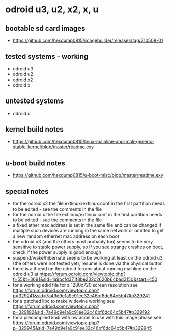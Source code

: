 # odroid u3, u2, x2, x, u

## bootable sd card images

- https://github.com/hexdump0815/imagebuilder/releases/tag/210508-01

## tested systems - working

- odroid u3
- odroid u2
- odroid x2
- odroid x

## untested systems

- odroid u

## kernel build notes

- https://github.com/hexdump0815/linux-mainline-and-mali-generic-stable-kernel/blob/master/readme.exy

## u-boot build notes

- https://github.com/hexdump0815/u-boot-misc/blob/master/readme.exy

## special notes

- for the odroid x2 the file extlinux/extlinux.conf in the first partition needs to be edited - see the comments in the file
- for the odroid x the file extlinux/extlinux.conf in the first partition needs to be edited - see the comments in the file
- a fixed ether mac address is set in the same file and can be changed if multiple such devices are running in the same network or omitted to get a new random ethernet mac address on each boot
- the odroid u3 (and the others most probably too) seems to be very sensitive to stable power supply, so if you see strange crashes on boot, check if the power supply is good enough
- suspend/wake/hibernate seems to be working at least on the odroid u3 (the others were not tested yet), resume is done via the physical button
- there is a thread on the odroid forums about running mainline on the odroid u3 at https://forum.odroid.com/viewtopic.php?f=55&t=3691&sid=1a9bcfd371f8be232c2620b64bad2150&start=450
- for a working edid file for a 1280x720 screen resolution see https://forum.odroid.com/viewtopic.php?p=329241&sid=7a49d9e1a9c91ee32c46bf6dc64c5b47#p329241
- for a patched libc to make widevine working see https://forum.odroid.com/viewtopic.php?p=329192&sid=7a49d9e1a9c91ee32c46bf6dc64c5b47#p329192
- for a precompiled kodi with hw accel to use with this image please see https://forum.odroid.com/viewtopic.php?p=329945&sid=7a49d9e1a9c91ee32c46bf6dc64c5b47#p329945
